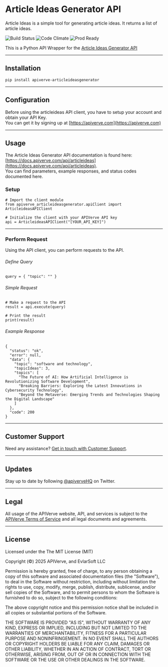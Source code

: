 Article Ideas Generator API
============

Article Ideas is a simple tool for generating article ideas. It returns a list of article ideas.

![Build Status](https://img.shields.io/badge/build-passing-green)
![Code Climate](https://img.shields.io/badge/maintainability-B-purple)
![Prod Ready](https://img.shields.io/badge/production-ready-blue)

This is a Python API Wrapper for the [Article Ideas Generator API](https://apiverve.com/marketplace/api/articleideas)

---

## Installation
	pip install apiverve-articleideasgenerator

---

## Configuration

Before using the articleideas API client, you have to setup your account and obtain your API Key.  
You can get it by signing up at [https://apiverve.com](https://apiverve.com)

---

## Usage

The Article Ideas Generator API documentation is found here: [https://docs.apiverve.com/api/articleideas](https://docs.apiverve.com/api/articleideas).  
You can find parameters, example responses, and status codes documented here.

### Setup

```
# Import the client module
from apiverve_articleideasgenerator.apiClient import ArticleideasAPIClient

# Initialize the client with your APIVerve API key
api = ArticleideasAPIClient("[YOUR_API_KEY]")
```

---


### Perform Request
Using the API client, you can perform requests to the API.

###### Define Query

```
query = { "topic": "" }
```

###### Simple Request

```
# Make a request to the API
result = api.execute(query)

# Print the result
print(result)
```

###### Example Response

```
{
  "status": "ok",
  "error": null,
  "data": {
    "topic": "software and technology",
    "topicIdeas": 3,
    "topics": [
      "The Future of AI: How Artificial Intelligence is Revolutionizing Software Development",
      "Breaking Barriers: Exploring the Latest Innovations in Cybersecurity Technology",
      "Beyond the Metaverse: Emerging Trends and Technologies Shaping the Digital Landscape"
    ]
  },
  "code": 200
}
```

---

## Customer Support

Need any assistance? [Get in touch with Customer Support](https://apiverve.com/contact).

---

## Updates
Stay up to date by following [@apiverveHQ](https://twitter.com/apiverveHQ) on Twitter.

---

## Legal

All usage of the APIVerve website, API, and services is subject to the [APIVerve Terms of Service](https://apiverve.com/terms) and all legal documents and agreements.

---

## License
Licensed under the The MIT License (MIT)

Copyright (&copy;) 2025 APIVerve, and EvlarSoft LLC

Permission is hereby granted, free of charge, to any person obtaining a copy of this software and associated documentation files (the "Software"), to deal in the Software without restriction, including without limitation the rights to use, copy, modify, merge, publish, distribute, sublicense, and/or sell copies of the Software, and to permit persons to whom the Software is furnished to do so, subject to the following conditions:

The above copyright notice and this permission notice shall be included in all copies or substantial portions of the Software.

THE SOFTWARE IS PROVIDED "AS IS", WITHOUT WARRANTY OF ANY KIND, EXPRESS OR IMPLIED, INCLUDING BUT NOT LIMITED TO THE WARRANTIES OF MERCHANTABILITY, FITNESS FOR A PARTICULAR PURPOSE AND NONINFRINGEMENT. IN NO EVENT SHALL THE AUTHORS OR COPYRIGHT HOLDERS BE LIABLE FOR ANY CLAIM, DAMAGES OR OTHER LIABILITY, WHETHER IN AN ACTION OF CONTRACT, TORT OR OTHERWISE, ARISING FROM, OUT OF OR IN CONNECTION WITH THE SOFTWARE OR THE USE OR OTHER DEALINGS IN THE SOFTWARE.